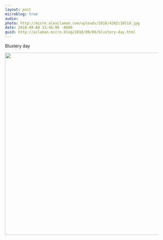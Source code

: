 ```yaml
---
layout: post
microblog: true
audio: 
photo: http://micro.alexclaman.com/uploads/2018/4282c1051d.jpg
date: 2018-09-08 13:45:06 -0600
guid: http://aclaman.micro.blog/2018/09/08/blustery-day.html
---
```

Blustery day

<img src="http://micro.alexclaman.com/uploads/2018/4282c1051d.jpg" width="600" height="600" />

